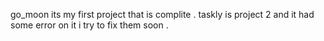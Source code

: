go_moon its my first project that is complite .
taskly is project 2 and it had some error on it i try to fix them soon .
